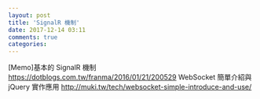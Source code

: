 ```yaml
---
layout: post
title: 'SignalR 機制'
date: 2017-12-14 03:11
comments: true
categories: 
---
```

[Memo]基本的 SignalR 機制
https://dotblogs.com.tw/franma/2016/01/21/200529
WebSocket 簡單介紹與 jQuery 實作應用 
http://muki.tw/tech/websocket-simple-introduce-and-use/